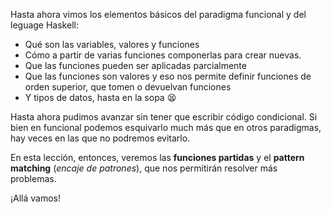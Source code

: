 Hasta ahora vimos los elementos básicos del paradigma funcional y del leguage Haskell:

* Qué son las variables, valores y funciones
* Cómo a partir de varias funciones componerlas para crear nuevas.
* Que las funciones pueden ser aplicadas parcialmente
* Que las funciones son valores y eso nos permite definir funciones de orden superior, que tomen o devuelvan funciones
* Y tipos de datos, hasta en la sopa :tired_face:

Hasta ahora pudimos avanzar sin tener que escribir código condicional. Si bien en funcional podemos esquivarlo much más que en otros paradigmas, hay veces en las que no podremos evitarlo.  

En esta lección, entonces, veremos las **funciones partidas** y el **pattern matching** (_encaje de patrones_), que nos permitirán resolver más problemas.


¡Allá vamos!